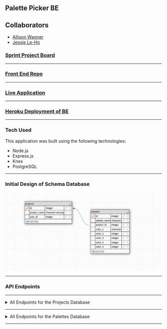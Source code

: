 ## Palette Picker BE

## Collaborators 
- [Allison Wagner](https://github.com/allisonjw)
- [Jessie Le-Ho](https://github.com/Jessiewithani)

### [Sprint Project Board](https://github.com/allisonjw/palette-picker-BE/projects/1)

---

### [Front End Repo](https://github.com/allisonjw/palette-picker-FE)

--- 

### [Live Application]()

---

### [Heroku Deployment of BE](https://palette-of-colors-picker.herokuapp.com/)

---

### Tech Used

This application was built using the following technologies:

- Node.js
- Express.js
- Knex
- PostgreSQL

---

### Initial Design of Schema Database

![Schema](docs/images/schema_design.png)

---

### API Endpoints
----

<details>
<summary>All Endpoints for the Projects Database</summary>

<table>
  <thead>
    <tr>
      <th>Purpose</th>
      <th>URL</th>
      <th>Verb</th>
      <th>Request Body</th>
      <th>Sample Response (Happy Path)</th>
      <th>Sample Response (Sad Path)</th>
    </tr>
  </thead>
  <tbody>
    <tr>
      <td>Get all projects</td>
      <td><code class="language-plaintext highlighter-rouge">`/api/v1/projects`</code></td>
      <td>`GET`</td>
      <td>N/A</td>
      <td><code class="language-plaintext highlighter-rouge"> [{
        "id": 9,
        "project_name": "Jessie's House",
        "user_id": 5
    },
    {
        "id": 10,
        "project_name": "Dream Bath",
        "user_id": 5
    },
    {
        "id": 11,
        "project_name": "Allison's House",
        "user_id": 6
    }, {}, {}, {}]</code></td>
      <td>Status 500: No Projects Found</td>
    </tr>
    <tr>
      <td>Get project by id: </td>
      <td><code class="language-plaintext highlighter-rouge">`/api/v1/projects/:id/`</code></td>
      <td>`GET`</td>
      <td>N/A</td>
      <td><code class="language-plaintext highlighter-rouge">{
        "id": 12,
        "project_name": "Art Project",
        "user_id": 6
    }</code></td>
      <td>Status 404: Project Not Found</td>
    </tr>
    <tr>
      <td>Add a new project</td>
      <td><code class="language-plaintext highlighter-rouge">`/api/v1/projects`</code></td>
      <td>`POST`</td>
      <td><code class="language-plaintext highlighter-rouge">{ project_name: &lt;String&gt; }</code></td>
      <td><code class="language-plaintext highlighter-rouge">{
        "id": 21,
        "project_name": "Art Project",
        "user_id": 6
    }</code></td>
      <td>Status 422: The expected format is project_name: <String> You're missing a project_name property.</td>
    </tr>
    <tr>
      <td>Update an existing project based on id</td>
      <td><code class="language-plaintext highlighter-rouge">`/api/v1/projects/:id`</code></td>
      <td>`PATCH`</td>
      <td><code class="language-plaintext highlighter-rouge">{ project_name: &lt;String&gt; }</code></td>
      <td>204 status code [property] updated</td>
      <td>Status 404: Project Number 22 Could Not Be Found</td>
    </tr>
    <tr>
      <td>Delete an existing project based on id</td>
      <td><code class="language-plaintext highlighter-rouge">`/api/v1/projects/:id/`</code></td>
      <td>`DELETE`</td>
      <td>N/A</td>
      <td>204 status code (NO CONTENT in response body)</td>
      <td>Status 404: Project Number 22 Could Not Be Found</td>
    </tr>
  </tbody>
</table>
</details>

---

<details>
<summary>All Endpoints for the Palettes Database</summary>

<table>
  <thead>
    <tr>
      <th>Purpose</th>
      <th>URL</th>
      <th>Verb</th>
      <th>Request Body</th>
      <th>Sample Response (Happy Path)</th>
      <th>Sample Response (Sad Path)</th>
    </tr>
  </thead>
  <tbody>
    <tr>
      <td>Get all plattes</td>
      <td><code class="language-plaintext highlighter-rouge">`/api/v1/palettes`</code></td>
      <td>`GET`</td>
      <td>N/A</td>
      <td><code class="language-plaintext highlighter-rouge"> [{
        "id": 9,
        "palette_name": "Neutrals",
        "project_id": 10,
        "color_1": "#D6B28D",
        "color_2": "#C1A281",
        "color_3": "#E5CCA9",
        "color_4": "#BFA98B",
        "color_5": "#A88F77",
        "timestamps": null
    },
    {
        "id": 10,
        "palette_name": "Sailing Away",
        "project_id": 9,
        "color_1": "#17E2B4",
        "color_2": "#143472",
        "color_3": "#060E1E",
        "color_4": "#A3AFC6",
        "color_5": "#E52522",
        "timestamps": null
    }, {}, {}, {}]</code></td>
      <td>Status 500: No Palettes Found</td>
    </tr>
    <tr>
      <td>Get palette by id: </td>
      <td><code class="language-plaintext highlighter-rouge">`/api/v1/palettes/:id/`</code></td>
      <td>`GET`</td>
      <td>N/A</td>
      <td><code class="language-plaintext highlighter-rouge">{
        "id": 12,
        "palette_name": "Mountain Dreams",
        "project_id": 12,
        "color_1": "#C6CDB7",
        "color_2": "#ECB78A",
        "color_3": "#5A7673",
        "color_4": "#BBB493",
        "color_5": "#96B2B4",
        "timestamps": null
    }</code></td>
      <td>Status 404: Project Not Found</td>
    </tr>
    <tr>
      <td>Add a new palette</td>
      <td><code class="language-plaintext highlighter-rouge">`/api/v1/palettes`</code></td>
      <td>`POST`</td>
      <td><code class="language-plaintext highlighter-rouge">{ palette_name: &lt;String&gt;, color_1: &lt;String&gt;, color_2: &lt;String&gt;, color_3: &lt;String&gt;, color_4: &lt;String&gt;, color_5: &lt;String&gt; }</code></td>
      <td><code class="language-plaintext highlighter-rouge">{
        "id": 11,
        "palette_name": "Modern",
        "project_id": 11,
        "color_1": "#AE2D49",
        "color_2": "#21354A",
        "color_3": "#4EB47A",
        "color_4": "#C9CFC8",
        "color_5": "#F6C876",
        "timestamps": null
    }</code></td>
      <td>Status 422: The expected format is: { palette_name: <String>, color_1: <String>, color_2: <String>, color_3: <String>, color_4: <String>, color_5: <String>. Your're missing a palette_name property.</td>
    </tr>
    <tr>
      <td>Update an existing palette based on id</td>
      <td><code class="language-plaintext highlighter-rouge">`/api/v1/palettes/:id`</code></td>
      <td>`PATCH`</td>
      <td><code class="language-plaintext highlighter-rouge">{ palette_name: &lt;String&gt; }</code></td>
      <td>204 status code [property] updated</td>
      <td>Status 404: Palette Number 22 Could Not Be Found</td>
    </tr>
    <tr>
      <td>Delete an existing palette based on id</td>
      <td><code class="language-plaintext highlighter-rouge">`/api/v1/palettes/:id/`</code></td>
      <td>`DELETE`</td>
      <td>N/A</td>
      <td>204 status code (NO CONTENT in response body)</td>
      <td>Status 404: Palette Number 22 Could Not Be Found</td>
    </tr>
  </tbody>
</table>
</details>

---
